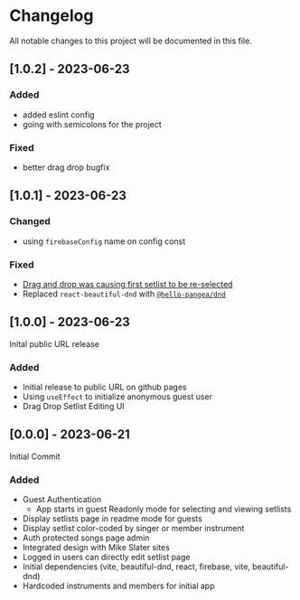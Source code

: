 # Changelog

All notable changes to this project will be documented in this file.

## [1.0.2] - 2023-06-23

### Added

- added eslint config
- going with semicolons for the project

### Fixed

- better drag drop bugfix

## [1.0.1] - 2023-06-23

### Changed

- using `firebaseConfig` name on config const

### Fixed

- [Drag and drop was causing first setlist to be re-selected](https://trello.com/c/q4s8CWOE)
- Replaced `react-beautiful-dnd` with [`@hello-pangea/dnd`](https://github.com/hello-pangea/dnd)

## [1.0.0] - 2023-06-23

Inital public URL release

### Added

- Initial release to public URL on github pages
- Using `useEffect` to initialize anonymous guest user
- Drag Drop Setlist Editing UI

## [0.0.0] - 2023-06-21

Initial Commit

### Added

- Guest Authentication
  - App starts in guest Readonly mode for selecting and viewing setlists
- Display setlists page in readme mode for guests
- Display setlist color-coded by singer or member instrument
- Auth protected songs page admin
- Integrated design with Mike Slater sites
- Logged in users can directly edit setlist page
- Initial dependencies (vite, beautiful-dnd, react, firebase, vite, beautiful-dnd)
- Hardcoded instruments and members for initial app
